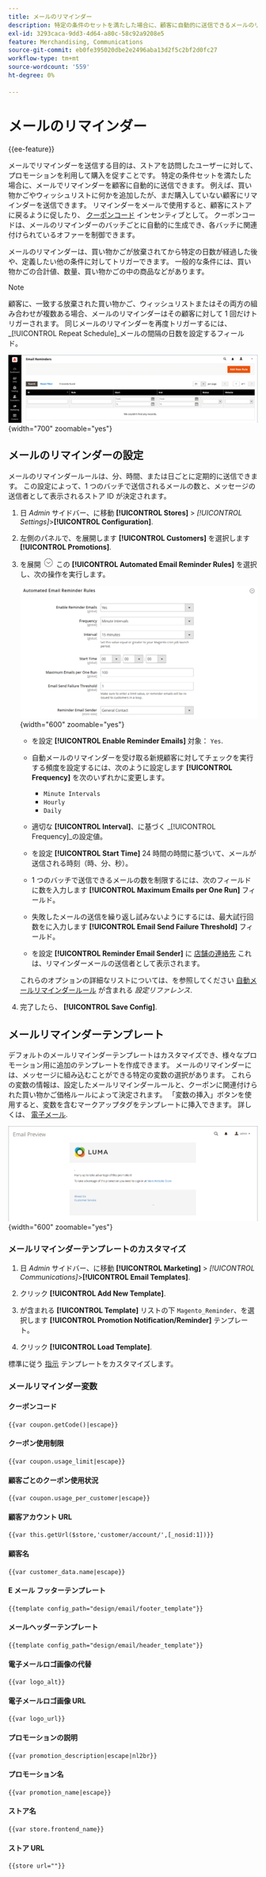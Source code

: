 ```yaml
---
title: メールのリマインダー
description: 特定の条件のセットを満たした場合に、顧客に自動的に送信できるメールのリマインダーについて説明します。
exl-id: 3293caca-9dd3-4d64-a80c-58c92a9208e5
feature: Merchandising, Communications
source-git-commit: eb0fe395020dbe2e2496aba13d2f5c2bf2d0fc27
workflow-type: tm+mt
source-wordcount: '559'
ht-degree: 0%

---
```


# メールのリマインダー

{{ee-feature}}

メールでリマインダーを送信する目的は、ストアを訪問したユーザーに対して、プロモーションを利用して購入を促すことです。 特定の条件セットを満たした場合に、メールでリマインダーを顧客に自動的に送信できます。 例えば、買い物かごやウィッシュリストに何かを追加したが、まだ購入していない顧客にリマインダーを送信できます。 リマインダーをメールで使用すると、顧客にストアに戻るように促したり、 [クーポンコード](price-rules-cart-coupon.md) インセンティブとして。 クーポンコードは、メールのリマインダーのバッチごとに自動的に生成でき、各バッチに関連付けられているオファーを制御できます。

メールのリマインダーは、買い物かごが放棄されてから特定の日数が経過した後や、定義したい他の条件に対してトリガーできます。 一般的な条件には、買い物かごの合計値、数量、買い物かごの中の商品などがあります。

>[!NOTE]
>
>顧客に、一致する放棄された買い物かご、ウィッシュリストまたはその両方の組み合わせが複数ある場合、メールのリマインダーはその顧客に対して 1 回だけトリガーされます。 同じメールのリマインダーを再度トリガーするには、 _[!UICONTROL Repeat Schedule]_メールの間隔の日数を設定するフィールド。

![メールのリマインダー](./assets/email-reminders.png){width="700" zoomable="yes"}

## メールのリマインダーの設定

メールのリマインダールールは、分、時間、または日ごとに定期的に送信できます。 この設定によって、1 つのバッチで送信されるメールの数と、メッセージの送信者として表示されるストア ID が決定されます。

1. 日 _Admin_ サイドバー、に移動 **[!UICONTROL Stores]** > _[!UICONTROL Settings]_>**[!UICONTROL Configuration]**.

1. 左側のパネルで、を展開します **[!UICONTROL Customers]** を選択します **[!UICONTROL Promotions]**.

1. を展開 ![展開セレクター](../assets/icon-display-expand.png) この **[!UICONTROL Automated Email Reminder Rules]** を選択し、次の操作を実行します。

   ![顧客設定 – 自動メールリマインダールール](../configuration-reference/customers/assets/promotions-automated-email-reminder-rules.png){width="600" zoomable="yes"}

   - を設定 **[!UICONTROL Enable Reminder Emails]** 対象： `Yes`.

   - 自動メールのリマインダーを受け取る新規顧客に対してチェックを実行する頻度を設定するには、次のように設定します **[!UICONTROL Frequency]** を次のいずれかに変更します。

      - `Minute Intervals`
      - `Hourly`
      - `Daily`

   - 適切な **[!UICONTROL Interval]**、に基づく _[!UICONTROL Frequency]_の設定値。

   - を設定 **[!UICONTROL Start Time]** 24 時間の時間に基づいて、メールが送信される時刻（時、分、秒）。

   - 1 つのバッチで送信できるメールの数を制限するには、次のフィールドに数を入力します **[!UICONTROL Maximum Emails per One Run]** フィールド。

   - 失敗したメールの送信を繰り返し試みないようにするには、最大試行回数をに入力します **[!UICONTROL Email Send Failure Threshold]** フィールド。

   - を設定 **[!UICONTROL Reminder Email Sender]** に [店舗の連絡先](../getting-started/store-details.md#store-email-addresses) これは、リマインダーメールの送信者として表示されます。

   これらのオプションの詳細なリストについては、を参照してください [自動メールリマインダールール](../configuration-reference/customers/promotions.md#automated-email-reminder-rules) が含まれる _設定リファレンス_.

1. 完了したら、 **[!UICONTROL Save Config]**.

## メールリマインダーテンプレート

デフォルトのメールリマインダーテンプレートはカスタマイズでき、様々なプロモーション用に追加のテンプレートを作成できます。 メールのリマインダーには、メッセージに組み込むことができる特定の変数の選択があります。 これらの変数の情報は、設定したメールリマインダールールと、クーポンに関連付けられた買い物かご価格ルールによって決定されます。 「変数の挿入」ボタンを使用すると、変数を含むマークアップタグをテンプレートに挿入できます。 詳しくは、 [電子メール](../systems/email-templates.md).

![メールリマインダーのプレビュー](./assets/email-reminder-preview-promotion-template.png){width="600" zoomable="yes"}

### メールリマインダーテンプレートのカスタマイズ

1. 日 _Admin_ サイドバー、に移動 **[!UICONTROL Marketing]** > _[!UICONTROL Communications]_>**[!UICONTROL Email Templates]**.

1. クリック **[!UICONTROL Add New Template]**.

1. が含まれる **[!UICONTROL Template]** リストの下 `Magento_Reminder`、を選択します **[!UICONTROL Promotion Notification/Reminder]** テンプレート。

1. クリック **[!UICONTROL Load Template]**.

標準に従う [指示](../systems/email-template-custom.md) テンプレートをカスタマイズします。

### メールリマインダー変数

#### クーポンコード

```
{{var coupon.getCode()|escape}}
```

#### クーポン使用制限

```
{{var coupon.usage_limit|escape}}
```

#### 顧客ごとのクーポン使用状況

```
{{var coupon.usage_per_customer|escape}}
```

#### 顧客アカウント URL

```
{{var this.getUrl($store,'customer/account/',[_nosid:1])}}
```

#### 顧客名

```
{{var customer_data.name|escape}}
```

#### E メール フッターテンプレート

```
{{template config_path="design/email/footer_template"}}
```

#### メールヘッダーテンプレート

```
{{template config_path="design/email/header_template"}}
```

#### 電子メールロゴ画像の代替

```
{{var logo_alt}}
```

#### 電子メールロゴ画像 URL

```
{{var logo_url}}
```

#### プロモーションの説明

```
{{var promotion_description|escape|nl2br}}
```

#### プロモーション名

```
{{var promotion_name|escape}}
```

#### ストア名

```
{{var store.frontend_name}}
```

#### ストア URL

```
{{store url=""}}
```
